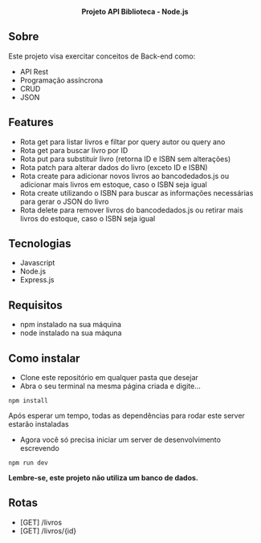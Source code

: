 <p align="center"><b>Projeto API Biblioteca - Node.js</b></p>

## Sobre
Este projeto visa exercitar conceitos de Back-end como:
- API Rest
- Programação assíncrona
- CRUD
- JSON

## Features
- Rota get para listar livros e filtar por query autor ou query ano
- Rota get para buscar livro por ID
- Rota put para substituir livro (retorna ID e ISBN sem alterações)
- Rota patch para alterar dados do livro (exceto ID e ISBN)
- Rota create para adicionar novos livros ao bancodedados.js ou adicionar mais livros em estoque, caso o ISBN seja igual
- Rota create utilizando o ISBN para buscar as informações necessárias para gerar o JSON do livro
- Rota delete para remover livros do bancodedados.js ou retirar mais livros do estoque, caso o ISBN seja igual

## Tecnologias
- Javascript
- Node.js
- Express.js

## Requisitos
- npm instalado na sua máquina
- node instalado na sua máquna

## Como instalar
- Clone este repositório em qualquer pasta que desejar
- Abra o seu terminal na mesma página criada e digite...
```
npm install
```

Após esperar um tempo, todas as dependências para rodar este server estarão instaladas
- Agora você só precisa iniciar um server de desenvolvimento escrevendo
```
npm run dev
```
**Lembre-se, este projeto não utiliza um banco de dados.**

## Rotas
- [GET] /livros
- [GET] /livros/{id}
